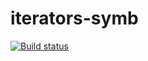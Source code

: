 # iterators-symb

[![Build status](https://ci.appveyor.com/api/projects/status/968g2xum1obb4gvs?svg=true)](https://ci.appveyor.com/project/Strassee/iterators-symb)
